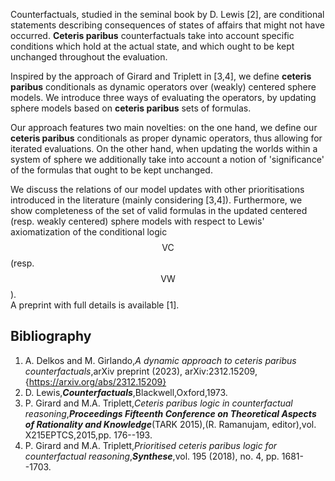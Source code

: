 







   
 Counterfactuals, studied in the seminal book by D. Lewis [2], are conditional statements describing consequences of states of affairs that might not have occurred. **Ceteris paribus** counterfactuals  take into account specific conditions which hold at the actual state, and which ought to be kept unchanged throughout the evaluation. 
 
 Inspired by the approach of Girard and Triplett in [3,4], we define **ceteris paribus**   conditionals as dynamic operators over  (weakly) centered sphere models. We introduce  three  ways of evaluating the operators, by updating sphere models based on **ceteris paribus** sets of formulas. 
 
 Our approach features two main novelties: on the one hand, we define our **ceteris paribus** conditionals as proper dynamic operators, thus allowing for iterated evaluations.  On the other hand, when updating the worlds within a system of sphere we additionally take into account a notion of 'significance' of the formulas that  ought to be kept unchanged.  
 
 We discuss the relations of our  model updates with other  prioritisations introduced in the literature (mainly considering  [3,4]). Furthermore, we show completeness of the set of valid formulas in the updated centered (resp. weakly centered) sphere models with respect to Lewis' axiomatization of the conditional logic $$\mathsf{VC} $$ (resp. $$\mathsf{VW}$$).  
 A preprint with full details is available [1]. 
 





## Bibliography
	
1. A. Delkos and M. Girlando,_A dynamic approach to ceteris paribus counterfactuals_,arXiv preprint (2023),  arXiv:2312.15209, {https://arxiv.org/abs/2312.15209}
2. D. Lewis,**_Counterfactuals_**,Blackwell,Oxford,1973.
3. P. Girard and M.A. Triplett,_Ceteris paribus logic in counterfactual reasoning_,**_Proceedings Fifteenth Conference on Theoretical Aspects of Rationality and Knowledge_**(TARK 2015),(R. Ramanujam, editor),vol. X215EPTCS,2015,pp. 176--193.
4. P. Girard and M.A. Triplett,_Prioritised ceteris paribus logic for counterfactual reasoning_,**_Synthese_**,vol. 195 (2018), no. 4, pp. 1681--1703.

















